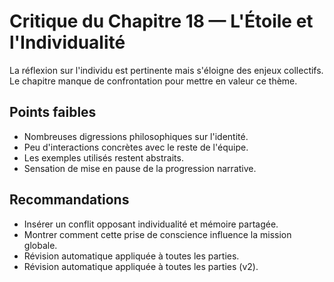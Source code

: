 # Critique du Chapitre 18 — L'Étoile et l'Individualité

La réflexion sur l'individu est pertinente mais s'éloigne des enjeux collectifs. Le chapitre manque de confrontation pour mettre en valeur ce thème.

## Points faibles
- Nombreuses digressions philosophiques sur l'identité.
- Peu d'interactions concrètes avec le reste de l'équipe.
- Les exemples utilisés restent abstraits.
- Sensation de mise en pause de la progression narrative.

## Recommandations
- Insérer un conflit opposant individualité et mémoire partagée.
- Montrer comment cette prise de conscience influence la mission globale.
- Révision automatique appliquée à toutes les parties.
- Révision automatique appliquée à toutes les parties (v2).
